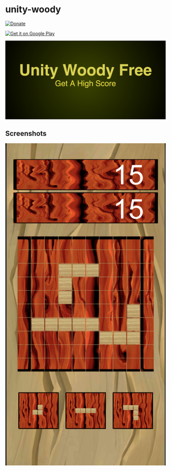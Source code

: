 # unity-woody
[![Donate](https://img.shields.io/badge/Donate-PayPal-green.svg)](https://www.paypal.me/unsupo/10)

<a href='https://play.google.com/store/apps/details?id=com.Arndt.unitywoody&pcampaignid=pcampaignidMKT-Other-global-all-co-prtnr-py-PartBadge-Mar2515-1'>
  <img alt='Get it on Google Play' src='https://play.google.com/intl/en_us/badges/static/images/badges/en_badge_web_generic.png' height="80"/>
</a>

![Alt text](/PlayStoreImages/Unity%20Woody%20Free-feature-graphic.png?raw=true "Optional Title")


## Screenshots

![Alt text](/PlayStoreImages/Webp.net-resizeimage%20(1).png?raw=true "Screen Shot")

